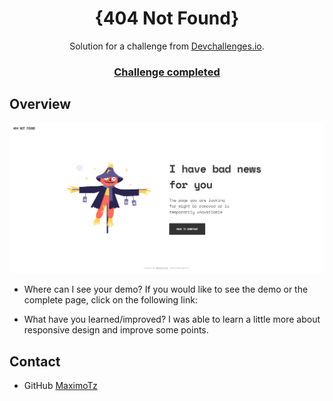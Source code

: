 <h1 align="center">{404 Not Found}</h1>

<div align="center">
   Solution for a challenge from  <a href="http://devchallenges.io" target="_blank">Devchallenges.io</a>.
</div>

<div align="center">
  <h3>
    <a href="https://devchallenges.io/challenges/wBunSb7FPrIepJZAg0sY">
      Challenge completed
    </a>
  </h3>
</div>

## Overview

![screenshot](screenshot/404%20Not%20Found.png)

- Where can I see your demo?
  If you would like to see the demo or the complete page, click on the following link: 


- What have you learned/improved?
  I was able to learn a little more about responsive design and improve some points.


## Contact

- GitHub [MaximoTz](https://github.com/MaximoTz)

